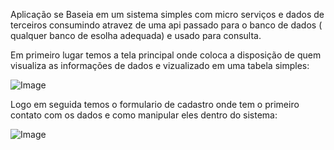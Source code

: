  Aplicação se Baseia em um sistema simples com micro serviços e dados de terceiros consumindo atravez de uma api passado para o banco de dados ( qualquer banco de esolha adequada) e usado para consulta.
 
 
 
 
 Em primeiro lugar temos a tela principal onde coloca a disposição de quem visualiza as informações de dados e vizualizado em uma tabela simples:

![Image](https://github.com/user-attachments/assets/d56a8607-2a1e-45d0-b939-2b9e3dbb0e17)



Logo em seguida temos o formulario de cadastro onde tem o primeiro contato com os dados e como manipular eles dentro do sistema:

![Image](https://github.com/user-attachments/assets/e4ab1180-3411-485b-b5df-6768918c4c64)
